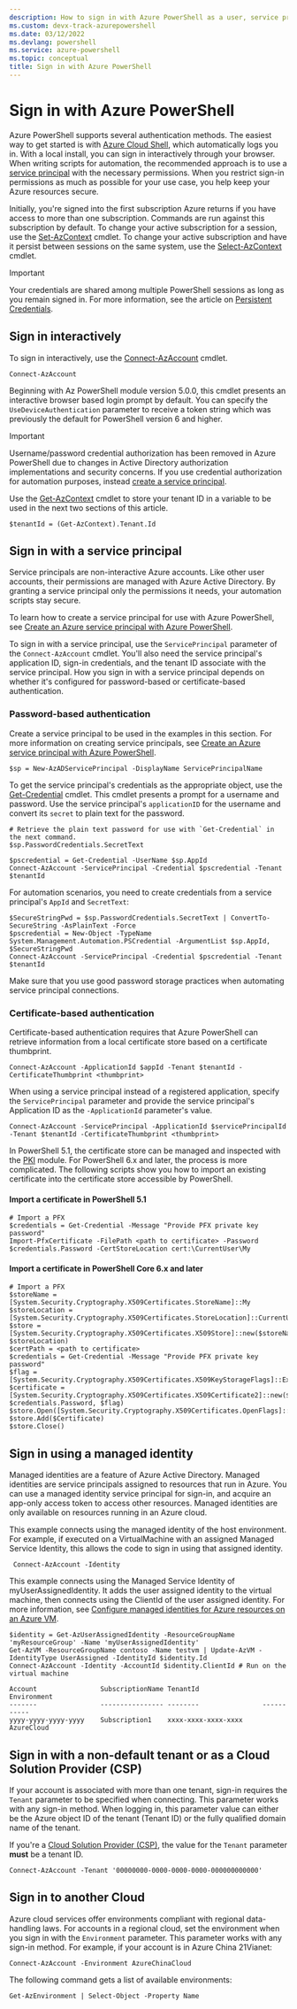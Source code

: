 ```yaml
---
description: How to sign in with Azure PowerShell as a user, service principal, or with managed identities for Azure resources.
ms.custom: devx-track-azurepowershell
ms.date: 03/12/2022
ms.devlang: powershell
ms.service: azure-powershell
ms.topic: conceptual
title: Sign in with Azure PowerShell
---
```

# Sign in with Azure PowerShell

Azure PowerShell supports several authentication methods. The easiest way to get started is with
[Azure Cloud Shell](/azure/cloud-shell/overview), which automatically logs you in. With a local
install, you can sign in interactively through your browser. When writing scripts for automation,
the recommended approach is to use a [service principal](create-azure-service-principal-azureps.md)
with the necessary permissions. When you restrict sign-in permissions as much as possible for your
use case, you help keep your Azure resources secure.

Initially, you're signed into the first subscription Azure returns if you have access to more than
one subscription. Commands are run against this subscription by default. To change your active
subscription for a session, use the [Set-AzContext](/powershell/module/az.accounts/set-azcontext)
cmdlet. To change your active subscription and have it persist between sessions on the same system,
use the [Select-AzContext](/powershell/module/az.accounts/select-azcontext) cmdlet.

> [!IMPORTANT]
> Your credentials are shared among multiple PowerShell sessions as long as you remain signed in.
> For more information, see the article on [Persistent Credentials](context-persistence.md).

## Sign in interactively

To sign in interactively, use the
[Connect-AzAccount](/powershell/module/az.accounts/connect-azaccount) cmdlet.

```azurepowershell-interactive
Connect-AzAccount
```

Beginning with Az PowerShell module version 5.0.0, this cmdlet presents an interactive browser based
login prompt by default. You can specify the `UseDeviceAuthentication` parameter to receive a token
string which was previously the default for PowerShell version 6 and higher.

> [!IMPORTANT]
> Username/password credential authorization has been removed in Azure PowerShell due to changes in
> Active Directory authorization implementations and security concerns. If you use credential
> authorization for automation purposes, instead
> [create a service principal](create-azure-service-principal-azureps.md).

Use the [Get-AzContext](/powershell/module/az.accounts/get-azcontext) cmdlet to store your tenant ID
in a variable to be used in the next two sections of this article.

```azurepowershell-interactive
$tenantId = (Get-AzContext).Tenant.Id
```

## Sign in with a service principal

Service principals are non-interactive Azure accounts. Like other user accounts, their permissions
are managed with Azure Active Directory. By granting a service principal only the permissions it
needs, your automation scripts stay secure.

To learn how to create a service principal for use with Azure PowerShell, see
[Create an Azure service principal with Azure PowerShell](create-azure-service-principal-azureps.md).

To sign in with a service principal, use the `ServicePrincipal` parameter of the `Connect-AzAccount`
cmdlet. You'll also need the service principal's application ID, sign-in credentials, and the tenant
ID associate with the service principal. How you sign in with a service principal depends on whether
it's configured for password-based or certificate-based authentication.

### Password-based authentication

Create a service principal to be used in the examples in this section. For more information on
creating service principals, see
[Create an Azure service principal with Azure PowerShell](/powershell/azure/create-azure-service-principal-azureps).

```azurepowershell-interactive
$sp = New-AzADServicePrincipal -DisplayName ServicePrincipalName
```

To get the service principal's credentials as the appropriate object, use the
[Get-Credential](/powershell/module/microsoft.powershell.security/get-credential) cmdlet. This
cmdlet presents a prompt for a username and password. Use the service principal's `applicationID`
for the username and convert its `secret` to plain text for the password.

```azurepowershell-interactive
# Retrieve the plain text password for use with `Get-Credential` in the next command.
$sp.PasswordCredentials.SecretText

$pscredential = Get-Credential -UserName $sp.AppId
Connect-AzAccount -ServicePrincipal -Credential $pscredential -Tenant $tenantId
```

For automation scenarios, you need to create credentials from a service principal's `AppId` and
`SecretText`:

```azurepowershell-interactive
$SecureStringPwd = $sp.PasswordCredentials.SecretText | ConvertTo-SecureString -AsPlainText -Force
$pscredential = New-Object -TypeName System.Management.Automation.PSCredential -ArgumentList $sp.AppId, $SecureStringPwd
Connect-AzAccount -ServicePrincipal -Credential $pscredential -Tenant $tenantId
```

Make sure that you use good password storage practices when automating service principal connections.

### Certificate-based authentication

Certificate-based authentication requires that Azure PowerShell can retrieve information from a
local certificate store based on a certificate thumbprint.

```azurepowershell-interactive
Connect-AzAccount -ApplicationId $appId -Tenant $tenantId -CertificateThumbprint <thumbprint>
```

When using a service principal instead of a registered application, specify the `ServicePrincipal`
parameter and provide the service principal's Application ID as the `-ApplicationId` parameter's
value.

```azurepowershell-interactive
Connect-AzAccount -ServicePrincipal -ApplicationId $servicePrincipalId -Tenant $tenantId -CertificateThumbprint <thumbprint>
```

In PowerShell 5.1, the certificate store can be managed and inspected with the
[PKI](/powershell/module/pki) module. For PowerShell 6.x and later, the process is more complicated.
The following scripts show you how to import an existing certificate into the certificate store
accessible by PowerShell.

#### Import a certificate in PowerShell 5.1

```azurepowershell-interactive
# Import a PFX
$credentials = Get-Credential -Message "Provide PFX private key password"
Import-PfxCertificate -FilePath <path to certificate> -Password $credentials.Password -CertStoreLocation cert:\CurrentUser\My
```

#### Import a certificate in PowerShell Core 6.x and later

```azurepowershell-interactive
# Import a PFX
$storeName = [System.Security.Cryptography.X509Certificates.StoreName]::My
$storeLocation = [System.Security.Cryptography.X509Certificates.StoreLocation]::CurrentUser
$store = [System.Security.Cryptography.X509Certificates.X509Store]::new($storeName, $storeLocation)
$certPath = <path to certificate>
$credentials = Get-Credential -Message "Provide PFX private key password"
$flag = [System.Security.Cryptography.X509Certificates.X509KeyStorageFlags]::Exportable
$certificate = [System.Security.Cryptography.X509Certificates.X509Certificate2]::new($certPath, $credentials.Password, $flag)
$store.Open([System.Security.Cryptography.X509Certificates.OpenFlags]::ReadWrite)
$store.Add($Certificate)
$store.Close()
```

## Sign in using a managed identity

Managed identities are a feature of Azure Active Directory. Managed identities are service
principals assigned to resources that run in Azure. You can use a managed identity service principal
for sign-in, and acquire an app-only access token to access other resources. Managed identities are
only available on resources running in an Azure cloud.

This example connects using the managed identity of the host environment. For example, if executed
on a VirtualMachine with an assigned Managed Service Identity, this allows the code to sign in using
that assigned identity.

```azurepowershell-interactive
 Connect-AzAccount -Identity
```

This example connects using the Managed Service Identity of myUserAssignedIdentity. It adds the user
assigned identity to the virtual machine, then connects using the ClientId of the user assigned
identity. For more information, see
[Configure managed identities for Azure resources on an Azure VM](/azure/active-directory/managed-identities-azure-resources/qs-configure-powershell-windows-vm).

```azurepowershell-interactive
$identity = Get-AzUserAssignedIdentity -ResourceGroupName 'myResourceGroup' -Name 'myUserAssignedIdentity'
Get-AzVM -ResourceGroupName contoso -Name testvm | Update-AzVM -IdentityType UserAssigned -IdentityId $identity.Id
Connect-AzAccount -Identity -AccountId $identity.ClientId # Run on the virtual machine

Account                SubscriptionName TenantId                Environment
-------                ---------------- --------                -----------
yyyy-yyyy-yyyy-yyyy    Subscription1    xxxx-xxxx-xxxx-xxxx     AzureCloud
```

## Sign in with a non-default tenant or as a Cloud Solution Provider (CSP)

If your account is associated with more than one tenant, sign-in requires the `Tenant` parameter to
be specified when connecting. This parameter works with any sign-in method. When logging in, this
parameter value can either be the Azure object ID of the tenant (Tenant ID) or the fully qualified
domain name of the tenant.

If you're a [Cloud Solution Provider (CSP)](https://azure.microsoft.com/offers/ms-azr-0145p/), the
value for the `Tenant` parameter **must** be a tenant ID.

```azurepowershell-interactive
Connect-AzAccount -Tenant '00000000-0000-0000-0000-000000000000'
```

## Sign in to another Cloud

Azure cloud services offer environments compliant with regional data-handling laws. For accounts in
a regional cloud, set the environment when you sign in with the `Environment` parameter. This
parameter works with any sign-in method. For example, if your account is in Azure China 21Vianet:

```azurepowershell-interactive
Connect-AzAccount -Environment AzureChinaCloud
```

The following command gets a list of available environments:

```azurepowershell-interactive
Get-AzEnvironment | Select-Object -Property Name
```
